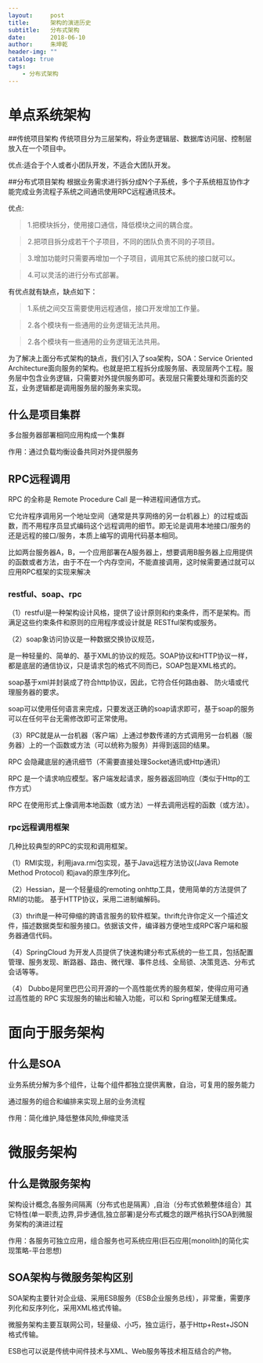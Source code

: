 ```yaml
---
layout:     post
title:      架构的演进历史
subtitle:   分布式架构
date:       2018-06-10
author:     朱坤乾
header-img: ""
catalog: true
tags:
    - 分布式架构 
---
```

#  单点系统架构

##传统项目架构
传统项目分为三层架构，将业务逻辑层、数据库访问层、控制层放入在一个项目中。

优点:适合于个人或者小团队开发，不适合大团队开发。

##分布式项目架构
根据业务需求进行拆分成N个子系统，多个子系统相互协作才能完成业务流程子系统之间通讯使用RPC远程通讯技术。

优点:

>1.把模块拆分，使用接口通信，降低模块之间的耦合度。

>2.把项目拆分成若干个子项目，不同的团队负责不同的子项目。

>3.增加功能时只需要再增加一个子项目，调用其它系统的接口就可以。

>4.可以灵活的进行分布式部署。

有优点就有缺点，缺点如下：

>1.系统之间交互需要使用远程通信，接口开发增加工作量。

>2.各个模块有一些通用的业务逻辑无法共用。

>2.各个模块有一些通用的业务逻辑无法共用。

为了解决上面分布式架构的缺点，我们引入了soa架构，SOA：Service Oriented Architecture面向服务的架构。也就是把工程拆分成服务层、表现层两个工程。服务层中包含业务逻辑，只需要对外提供服务即可。表现层只需要处理和页面的交互，业务逻辑都是调用服务层的服务来实现。

##  什么是项目集群

多台服务器部署相同应用构成一个集群

作用：通过负载均衡设备共同对外提供服务

##  RPC远程调用

RPC 的全称是 Remote Procedure Call 是一种进程间通信方式。

它允许程序调用另一个地址空间（通常是共享网络的另一台机器上）的过程或函数，而不用程序员显式编码这个远程调用的细节。即无论是调用本地接口/服务的还是远程的接口/服务，本质上编写的调用代码基本相同。

比如两台服务器A，B，一个应用部署在A服务器上，想要调用B服务器上应用提供的函数或者方法，由于不在一个内存空间，不能直接调用，这时候需要通过就可以应用RPC框架的实现来解决

###  restful、soap、rpc
（1）restful是一种架构设计风格，提供了设计原则和约束条件，而不是架构。而满足这些约束条件和原则的应用程序或设计就是 RESTful架构或服务。

（2）soap象访问协议是一种数据交换协议规范，

是一种轻量的、简单的、基于XML的协议的规范。SOAP协议和HTTP协议一样，都是底层的通信协议，只是请求包的格式不同而已，SOAP包是XML格式的。

soap基于xml并封装成了符合http协议，因此，它符合任何路由器、 防火墙或代理服务器的要求。

soap可以使用任何语言来完成，只要发送正确的soap请求即可，基于soap的服务可以在任何平台无需修改即可正常使用。

（3）RPC就是从一台机器（客户端）上通过参数传递的方式调用另一台机器（服务器）上的一个函数或方法（可以统称为服务）并得到返回的结果。

RPC 会隐藏底层的通讯细节（不需要直接处理Socket通讯或Http通讯）

RPC 是一个请求响应模型。客户端发起请求，服务器返回响应（类似于Http的工作方式）

RPC 在使用形式上像调用本地函数（或方法）一样去调用远程的函数（或方法）。

###  rpc远程调用框架
几种比较典型的RPC的实现和调用框架。 

（1）RMI实现，利用java.rmi包实现，基于Java远程方法协议(Java Remote Method Protocol) 和java的原生序列化。
 
（2）Hessian，是一个轻量级的remoting onhttp工具，使用简单的方法提供了RMI的功能。 基于HTTP协议，采用二进制编解码。 

（3）thrift是一种可伸缩的跨语言服务的软件框架。thrift允许你定义一个描述文件，描述数据类型和服务接口。依据该文件，编译器方便地生成RPC客户端和服务器通信代码。

（4）SpringCloud 为开发人员提供了快速构建分布式系统的一些工具，包括配置管理、服务发现、断路器、路由、微代理、事件总线、全局锁、决策竞选、分布式会话等等。

（4） Dubbo是阿里巴巴公司开源的一个高性能优秀的服务框架，使得应用可通过高性能的 RPC 实现服务的输出和输入功能，可以和 Spring框架无缝集成。

#  面向于服务架构
##  什么是SOA
业务系统分解为多个组件，让每个组件都独立提供离散，自治，可复用的服务能力

通过服务的组合和编排来实现上层的业务流程

作用：简化维护,降低整体风险,伸缩灵活

#  微服务架构
##  什么是微服务架构
架构设计概念,各服务间隔离（分布式也是隔离）,自治（分布式依赖整体组合）其它特性(单一职责,边界,异步通信,独立部署)是分布式概念的跟严格执行SOA到微服务架构的演进过程

作用：各服务可独立应用，组合服务也可系统应用(巨石应用[monolith]的简化实现策略-平台思想)

##  SOA架构与微服务架构区别
SOA架构主要针对企业级、采用ESB服务（ESB企业服务总线），非常重，需要序列化和反序列化，采用XML格式传输。

微服务架构主要互联网公司，轻量级、小巧，独立运行，基于Http+Rest+JSON格式传输。

ESB也可以说是传统中间件技术与XML、Web服务等技术相互结合的产物。

